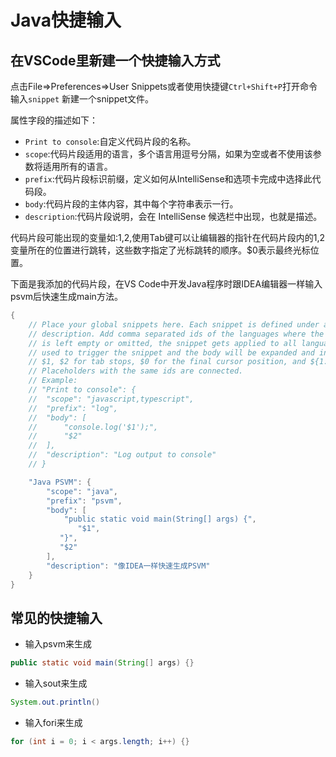 # Java快捷输入

## 在VSCode里新建一个快捷输入方式

点击File=>Preferences=>User Snippets或者使用快捷键`Ctrl+Shift+P`打开命令输入`snippet` 新建一个snippet文件。

属性字段的描述如下：

- `Print to console`:自定义代码片段的名称。
- `scope`:代码片段适用的语言，多个语言用逗号分隔，如果为空或者不使用该参数将适用所有的语言。
- `prefix`:代码片段标识前缀，定义如何从IntelliSense和选项卡完成中选择此代码段。
- `body`:代码片段的主体内容，其中每个字符串表示一行。
- `description`:代码片段说明，会在 IntelliSense 候选栏中出现，也就是描述。

代码片段可能出现的变量如:$1,$2,使用Tab键可以让编辑器的指针在代码片段内的$1,$2变量所在的位置进行跳转，这些数字指定了光标跳转的顺序。$0表示最终光标位置。

下面是我添加的代码片段，在VS Code中开发Java程序时跟IDEA编辑器一样输入psvm后快速生成main方法。

```java
{
	// Place your global snippets here. Each snippet is defined under a snippet name and has a scope, prefix, body and 
	// description. Add comma separated ids of the languages where the snippet is applicable in the scope field. If scope 
	// is left empty or omitted, the snippet gets applied to all languages. The prefix is what is 
	// used to trigger the snippet and the body will be expanded and inserted. Possible variables are: 
	// $1, $2 for tab stops, $0 for the final cursor position, and ${1:label}, ${2:another} for placeholders. 
	// Placeholders with the same ids are connected.
	// Example:
	// "Print to console": {
	// 	"scope": "javascript,typescript",
	// 	"prefix": "log",
	// 	"body": [
	// 		"console.log('$1');",
	// 		"$2"
	// 	],
	// 	"description": "Log output to console"
	// }

	"Java PSVM": {
		"scope": "java",
		"prefix": "psvm",
		"body": [
			"public static void main(String[] args) {",
			   "$1",
		   "}",
		   "$2"
		],
		"description": "像IDEA一样快速生成PSVM"
	}
}
```



## 常见的快捷输入

- 输入psvm来生成

```java
public static void main(String[] args) {}
```

- 输入sout来生成

```java
System.out.println()
```

- 输入fori来生成

```java
for (int i = 0; i < args.length; i++) {}
```

